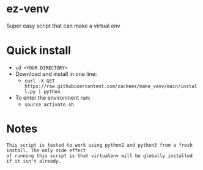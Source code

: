 # ez-venv
Super easy script that can make a virtual env


# Quick install


  * `cd <YOUR DIRECTORY>`
  * Download and install in one line:
    * `curl -X GET https://raw.githubusercontent.com/zackees/make_venv/main/install.py | python`
  * To enter the environment run:
    * `source activate.sh`


# Notes
    This script is tested to work using python2 and python3 from a fresh install. The only side effect
    of running this script is that virtualenv will be globally installed if it isn't already.
